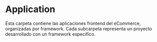 # Application

Esta carpeta contiene las aplicaciones frontend del eCommerce, organizadas por framework. Cada subcarpeta representa un proyecto desarrollado con un framework específico.
